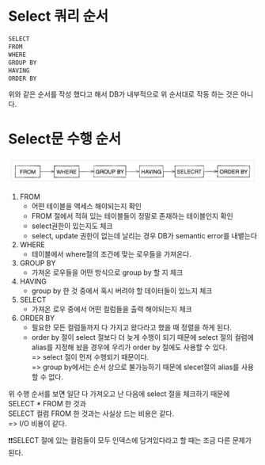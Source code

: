 # Select 쿼리 순서


````
SELECT
FROM
WHERE
GROUP BY
HAVING
ORDER BY
````
위와 같은 순서를 작성 했다고 해서 DB가 내부적으로 위 순서대로 작동 하는 것은 아니다.


# Select문 수행 순서
![select쿼리_수행순서.png](select쿼리_수행순서.png)
1. FROM
    - 어떤 테이블을 액세스 해야되는지 확인
    - FROM 절에서 적혀 있는 테이블들이 정말로 존재하는 테이블인지 확인
    - select권한이 있는지도 체크
    - select, update 권한이 없는데 날리는 경우 DB가 semantic error를 내뱉는다
2. WHERE
    - 테이블에서 where절의 조건에 맞는 로우들을 가져온다.
3. GROUP BY
    - 가져온 로우들을 어떤 방식으로 group by 할 지 체크
4. HAVING
    - group by 한 것 중에서 혹시 버려야 할 데이터들이 있느지 체크
5. SELECT
    - 가져온 로우 중에서 어떤 컬럼들을 출력 해야되는지 체크
6. ORDER BY
    - 필요한 모든 컬럼들까지 다 가지고 왔다라고 했을 때 정렬을 하게 된다.
    - order by 절이 select 절보다 더 늦게 수행이 되기 때문에
      select 절의 컬럼에 alias를 지정해 놨을 경우에 우리가 order by 절에도 사용할 수 있다.  
      => select 절이 먼저 수행되기 때문이다.  
      => group by에서는 순서 상으로 불가능하기 때문에 slecet절의 alias를 사용할 수 없다.





위 수행 순서를 보면 일단 다 가져오고 난 다음에 select 절을 체크하기 때문에  
SELECT * FROM 한 것과  
SELECT 컬럼 FROM 한 것과는 사실상 드는 비용은 같다.  
=> I/O 비용이 같다.  

  
❗❗SELECT 절에 있는 컬럼들이 모두 인덱스에 담겨있다라고 할 때는 조금 다른 문제가 된다.
